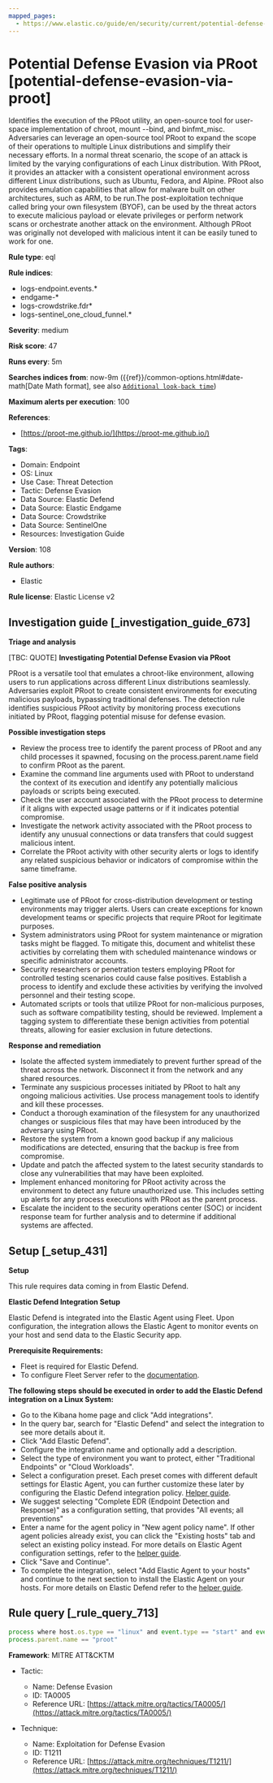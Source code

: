 ```yaml
---
mapped_pages:
  - https://www.elastic.co/guide/en/security/current/potential-defense-evasion-via-proot.html
---
```


# Potential Defense Evasion via PRoot [potential-defense-evasion-via-proot]

Identifies the execution of the PRoot utility, an open-source tool for user-space implementation of chroot, mount --bind, and binfmt_misc. Adversaries can leverage an open-source tool PRoot to expand the scope of their operations to multiple Linux distributions and simplify their necessary efforts. In a normal threat scenario, the scope of an attack is limited by the varying configurations of each Linux distribution. With PRoot, it provides an attacker with a consistent operational environment across different Linux distributions, such as Ubuntu, Fedora, and Alpine. PRoot also provides emulation capabilities that allow for malware built on other architectures, such as ARM, to be run.The post-exploitation technique called bring your own filesystem (BYOF), can be used by the threat actors to execute malicious payload or elevate privileges or perform network scans or orchestrate another attack on the environment. Although PRoot was originally not developed with malicious intent it can be easily tuned to work for one.

**Rule type**: eql

**Rule indices**:

* logs-endpoint.events.*
* endgame-*
* logs-crowdstrike.fdr*
* logs-sentinel_one_cloud_funnel.*

**Severity**: medium

**Risk score**: 47

**Runs every**: 5m

**Searches indices from**: now-9m ({{ref}}/common-options.html#date-math[Date Math format], see also [`Additional look-back time`](docs-content://solutions/security/detect-and-alert/create-detection-rule.md#rule-schedule))

**Maximum alerts per execution**: 100

**References**:

* [https://proot-me.github.io/](https://proot-me.github.io/)

**Tags**:

* Domain: Endpoint
* OS: Linux
* Use Case: Threat Detection
* Tactic: Defense Evasion
* Data Source: Elastic Defend
* Data Source: Elastic Endgame
* Data Source: Crowdstrike
* Data Source: SentinelOne
* Resources: Investigation Guide

**Version**: 108

**Rule authors**:

* Elastic

**Rule license**: Elastic License v2

## Investigation guide [_investigation_guide_673]

**Triage and analysis**

[TBC: QUOTE]
**Investigating Potential Defense Evasion via PRoot**

PRoot is a versatile tool that emulates a chroot-like environment, allowing users to run applications across different Linux distributions seamlessly. Adversaries exploit PRoot to create consistent environments for executing malicious payloads, bypassing traditional defenses. The detection rule identifies suspicious PRoot activity by monitoring process executions initiated by PRoot, flagging potential misuse for defense evasion.

**Possible investigation steps**

* Review the process tree to identify the parent process of PRoot and any child processes it spawned, focusing on the process.parent.name field to confirm PRoot as the parent.
* Examine the command line arguments used with PRoot to understand the context of its execution and identify any potentially malicious payloads or scripts being executed.
* Check the user account associated with the PRoot process to determine if it aligns with expected usage patterns or if it indicates potential compromise.
* Investigate the network activity associated with the PRoot process to identify any unusual connections or data transfers that could suggest malicious intent.
* Correlate the PRoot activity with other security alerts or logs to identify any related suspicious behavior or indicators of compromise within the same timeframe.

**False positive analysis**

* Legitimate use of PRoot for cross-distribution development or testing environments may trigger alerts. Users can create exceptions for known development teams or specific projects that require PRoot for legitimate purposes.
* System administrators using PRoot for system maintenance or migration tasks might be flagged. To mitigate this, document and whitelist these activities by correlating them with scheduled maintenance windows or specific administrator accounts.
* Security researchers or penetration testers employing PRoot for controlled testing scenarios could cause false positives. Establish a process to identify and exclude these activities by verifying the involved personnel and their testing scope.
* Automated scripts or tools that utilize PRoot for non-malicious purposes, such as software compatibility testing, should be reviewed. Implement a tagging system to differentiate these benign activities from potential threats, allowing for easier exclusion in future detections.

**Response and remediation**

* Isolate the affected system immediately to prevent further spread of the threat across the network. Disconnect it from the network and any shared resources.
* Terminate any suspicious processes initiated by PRoot to halt any ongoing malicious activities. Use process management tools to identify and kill these processes.
* Conduct a thorough examination of the filesystem for any unauthorized changes or suspicious files that may have been introduced by the adversary using PRoot.
* Restore the system from a known good backup if any malicious modifications are detected, ensuring that the backup is free from compromise.
* Update and patch the affected system to the latest security standards to close any vulnerabilities that may have been exploited.
* Implement enhanced monitoring for PRoot activity across the environment to detect any future unauthorized use. This includes setting up alerts for any process executions with PRoot as the parent process.
* Escalate the incident to the security operations center (SOC) or incident response team for further analysis and to determine if additional systems are affected.


## Setup [_setup_431]

**Setup**

This rule requires data coming in from Elastic Defend.

**Elastic Defend Integration Setup**

Elastic Defend is integrated into the Elastic Agent using Fleet. Upon configuration, the integration allows the Elastic Agent to monitor events on your host and send data to the Elastic Security app.

**Prerequisite Requirements:**

* Fleet is required for Elastic Defend.
* To configure Fleet Server refer to the [documentation](docs-content://reference/ingestion-tools/fleet/fleet-server.md).

**The following steps should be executed in order to add the Elastic Defend integration on a Linux System:**

* Go to the Kibana home page and click "Add integrations".
* In the query bar, search for "Elastic Defend" and select the integration to see more details about it.
* Click "Add Elastic Defend".
* Configure the integration name and optionally add a description.
* Select the type of environment you want to protect, either "Traditional Endpoints" or "Cloud Workloads".
* Select a configuration preset. Each preset comes with different default settings for Elastic Agent, you can further customize these later by configuring the Elastic Defend integration policy. [Helper guide](docs-content://solutions/security/configure-elastic-defend/configure-an-integration-policy-for-elastic-defend.md).
* We suggest selecting "Complete EDR (Endpoint Detection and Response)" as a configuration setting, that provides "All events; all preventions"
* Enter a name for the agent policy in "New agent policy name". If other agent policies already exist, you can click the "Existing hosts" tab and select an existing policy instead. For more details on Elastic Agent configuration settings, refer to the [helper guide](docs-content://reference/ingestion-tools/fleet/agent-policy.md).
* Click "Save and Continue".
* To complete the integration, select "Add Elastic Agent to your hosts" and continue to the next section to install the Elastic Agent on your hosts. For more details on Elastic Defend refer to the [helper guide](docs-content://solutions/security/configure-elastic-defend/install-elastic-defend.md).


## Rule query [_rule_query_713]

```js
process where host.os.type == "linux" and event.type == "start" and event.action in ("exec", "exec_event", "start", "ProcessRollup2") and
process.parent.name == "proot"
```

**Framework**: MITRE ATT&CKTM

* Tactic:

    * Name: Defense Evasion
    * ID: TA0005
    * Reference URL: [https://attack.mitre.org/tactics/TA0005/](https://attack.mitre.org/tactics/TA0005/)

* Technique:

    * Name: Exploitation for Defense Evasion
    * ID: T1211
    * Reference URL: [https://attack.mitre.org/techniques/T1211/](https://attack.mitre.org/techniques/T1211/)



